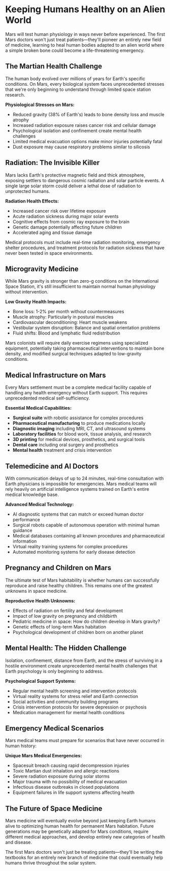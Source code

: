 
# Keeping Humans Healthy on an Alien World

Mars will test human physiology in ways never before experienced. The first Mars doctors won't just treat patients—they'll pioneer an entirely new field of medicine, learning to heal human bodies adapted to an alien world where a simple broken bone could become a life-threatening emergency.

## The Martian Health Challenge

The human body evolved over millions of years for Earth's specific conditions. On Mars, every biological system faces unprecedented stresses that we're only beginning to understand through limited space station research.

**Physiological Stresses on Mars:**
- Reduced gravity (38% of Earth's) leads to bone density loss and muscle atrophy
- Increased radiation exposure raises cancer risk and cellular damage
- Psychological isolation and confinement create mental health challenges
- Limited medical evacuation options make minor injuries potentially fatal
- Dust exposure may cause respiratory problems similar to silicosis

## Radiation: The Invisible Killer

Mars lacks Earth's protective magnetic field and thick atmosphere, exposing settlers to dangerous cosmic radiation and solar particle events. A single large solar storm could deliver a lethal dose of radiation to unprotected humans.

**Radiation Health Effects:**
- Increased cancer risk over lifetime exposure
- Acute radiation sickness during major solar events
- Cognitive effects from cosmic ray exposure to the brain
- Genetic damage potentially affecting future children
- Accelerated aging and tissue damage

Medical protocols must include real-time radiation monitoring, emergency shelter procedures, and treatment protocols for radiation sickness that have never been tested in space environments.

## Microgravity Medicine

While Mars gravity is stronger than zero-g conditions on the International Space Station, it's still insufficient to maintain normal human physiology without intervention.

**Low Gravity Health Impacts:**
- Bone loss: 1-2% per month without countermeasures
- Muscle atrophy: Particularly in postural muscles
- Cardiovascular deconditioning: Heart muscle weakens
- Vestibular system disruption: Balance and spatial orientation problems
- Fluid shifts: Blood and lymphatic fluid redistribution

Mars colonists will require daily exercise regimens using specialized equipment, potentially taking pharmaceutical interventions to maintain bone density, and modified surgical techniques adapted to low-gravity conditions.

## Medical Infrastructure on Mars

Every Mars settlement must be a complete medical facility capable of handling any health emergency without Earth support. This requires unprecedented medical self-sufficiency.

**Essential Medical Capabilities:**
- **Surgical suite** with robotic assistance for complex procedures
- **Pharmaceutical manufacturing** to produce medications locally
- **Diagnostic imaging** including MRI, CT, and ultrasound systems
- **Laboratory facilities** for blood work, tissue analysis, and research
- **3D printing** for medical devices, prosthetics, and surgical tools
- **Dental care** including oral surgery and prosthetics
- **Mental health** treatment and crisis intervention

## Telemedicine and AI Doctors

With communication delays of up to 24 minutes, real-time consultation with Earth physicians is impossible for emergencies. Mars medical teams will rely heavily on artificial intelligence systems trained on Earth's entire medical knowledge base.

**Advanced Medical Technology:**
- AI diagnostic systems that can match or exceed human doctor performance
- Surgical robots capable of autonomous operation with minimal human guidance
- Medical databases containing all known procedures and pharmaceutical information
- Virtual reality training systems for complex procedures
- Automated monitoring systems for early disease detection

## Pregnancy and Children on Mars

The ultimate test of Mars habitability is whether humans can successfully reproduce and raise healthy children. This remains one of the greatest unknowns in space medicine.

**Reproductive Health Unknowns:**
- Effects of radiation on fertility and fetal development
- Impact of low gravity on pregnancy and childbirth
- Pediatric medicine in space: How do children develop in Mars gravity?
- Genetic effects of long-term Mars habitation
- Psychological development of children born on another planet

## Mental Health: The Hidden Challenge

Isolation, confinement, distance from Earth, and the stress of surviving in a hostile environment create unprecedented mental health challenges that Earth psychology is only beginning to address.

**Psychological Support Systems:**
- Regular mental health screening and intervention protocols
- Virtual reality systems for stress relief and Earth connection
- Social activities and community building programs
- Crisis intervention protocols for severe depression or psychosis
- Medication management for mental health conditions

## Emergency Medical Scenarios

Mars medical teams must prepare for scenarios that have never occurred in human history:

**Unique Mars Medical Emergencies:**
- Spacesuit breach causing rapid decompression injuries
- Toxic Martian dust inhalation and allergic reactions
- Severe radiation exposure during solar storms
- Major trauma with no possibility of medical evacuation
- Infectious disease outbreaks in closed populations
- Equipment failures in life support systems affecting health

## The Future of Space Medicine

Mars medicine will eventually evolve beyond just keeping Earth humans alive to optimizing human health for permanent Mars habitation. Future generations may be genetically adapted for Mars conditions, require different medical approaches, and develop entirely new categories of health and disease.

The first Mars doctors won't just be treating patients—they'll be writing the textbooks for an entirely new branch of medicine that could eventually help humans thrive throughout the solar system.